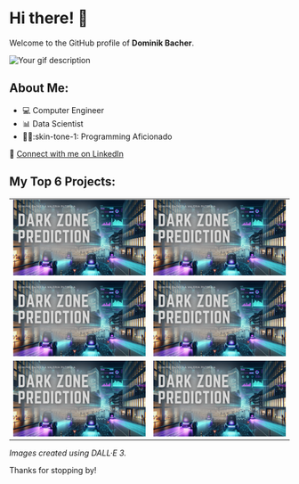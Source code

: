 # Hi there! :raised_hands:

Welcome to the GitHub profile of **Dominik Bacher**.

![Your gif description](path_to_your_gif.gif)

## About Me:
- :computer: Computer Engineer
- :bar_chart: Data Scientist
- :man_technologist::skin-tone-1: Programming Aficionado

🔗 [Connect with me on LinkedIn](https://www.linkedin.com/in/your-linkedin-username/)

## My Top 6 Projects:

<table cellspacing="0" cellpadding="0" border="0">
  <tr>
    <td><a href="link_to_project_1"><img src="images/cortexia_darkzones_prediction/main.png" alt="Project 1"></a></td>
    <td><a href="link_to_project_2"><img src="images/cortexia_darkzones_prediction/main.png" alt="Project 2"></a></td>
  </tr>
  <tr>
    <td><a href="link_to_project_3"><img src="images/cortexia_darkzones_prediction/main.png" alt="Project 3"></a></td>
    <td><a href="link_to_project_4"><img src="images/cortexia_darkzones_prediction/main.png" alt="Project 4"></a></td>
  </tr>
  <tr>
    <td><a href="link_to_project_5"><img src="images/cortexia_darkzones_prediction/main.png" alt="Project 5"></a></td>
    <td><a href="link_to_project_6"><img src="images/cortexia_darkzones_prediction/main.png" alt="Project 6"></a></td>
  </tr>
</table>

_Images created using DALL·E 3._

Thanks for stopping by!
